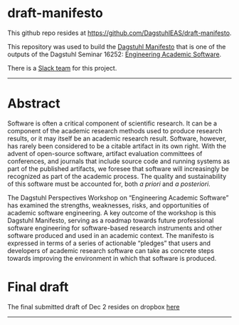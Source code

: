# draft-manifesto

This github repo resides at <https://github.com/DagstuhlEAS/draft-manifesto>.

This repository was used to build the [Dagstuhl Manifesto](http://www.dagstuhl.de/en/publications/dagstuhl-manifestos/) that is one of the outputs of the Dagstuhl Seminar 16252: [Engineering Academic Software](http://www.dagstuhl.de/en/program/calendar/semhp/?semnr=16252).

There is a [Slack team](https://eas-manifesto.slack.com/) for this project.

---
# Abstract

Software is often a critical component of scientific research.
It can be a component of the academic research methods used to produce research results, or it may itself be an academic research result.
Software, however, has rarely been considered to be a citable artifact in its own right.
With the advent of open-source software, artifact evaluation committees of conferences, and journals that include source code and running systems as part of the published artifacts, we foresee that software will increasingly be recognized as part of the academic process.
The quality and sustainability of this software must be accounted for, both *a priori* and *a posteriori*.

The Dagstuhl Perspectives Workshop on “Engineering Academic Software” has examined the strengths, weaknesses, risks, and opportunities of academic software engineering. A key outcome of the workshop is this Dagstuhl Manifesto, serving as a roadmap towards future professional software engineering for software-based research instruments and other software produced and used in an academic context.
The manifesto is expressed in terms of a series of actionable “pledges” that users and developers of academic research software can take as concrete steps towards improving the environment in which that software is produced.

# Final draft

The final submitted draft of Dec 2 resides on dropbox [here](https://dl.dropboxusercontent.com/u/11565521/dagstuhl-eas-manifesto-2016-12-02.pdf)


---
